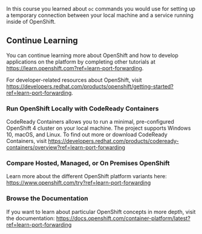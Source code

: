 In this course you learned about ``oc`` commands you would use for setting up a temporary connection between your local machine and a service running inside of OpenShift.

## Continue Learning

You can continue learning more about OpenShift and how to develop applications on the platform by completing other tutorials at https://learn.openshift.com?ref=learn-port-forwarding.

For developer-related resources about OpenShift, visit https://developers.redhat.com/products/openshift/getting-started?ref=learn-port-forwarding.

### Run OpenShift Locally with CodeReady Containers

CodeReady Containers allows you to run a minimal, pre-configured OpenShift 4 cluster on your local machine. The project supports Windows 10, macOS, and Linux.  To find out more or download CodeReady Containers, visit https://developers.redhat.com/products/codeready-containers/overview?ref=learn-port-forwarding

### Compare Hosted, Managed, or On Premises OpenShift

Learn more about the different OpenShift platform variants here: https://www.openshift.com/try?ref=learn-port-forwarding

### Browse the Documentation

If you want to learn about particular OpenShift concepts in more depth, visit the documentation: https://docs.openshift.com/container-platform/latest?ref=learn-port-forwarding

